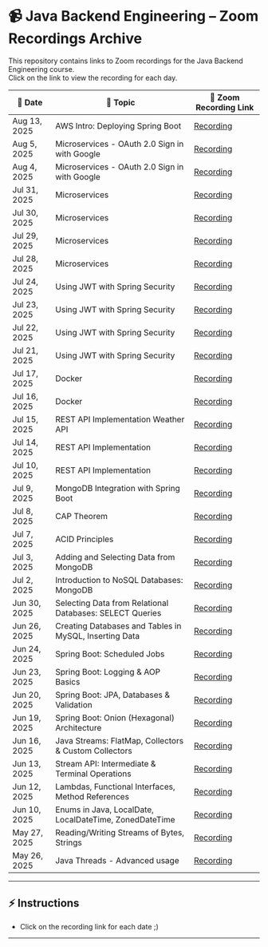 # 📹 Java Backend Engineering – Zoom Recordings Archive

This repository contains links to Zoom recordings for the Java Backend Engineering course.  
Click on the link to view the recording for each day.

| 📅 Date             | 📖 Topic                                                  | 🔗 Zoom Recording Link |
|----------------------|----------------------------------------------------------|-------------------------|
| Aug 13, 2025         | AWS Intro: Deploying Spring Boot                         | [Recording](https://us06web.zoom.us/rec/share/eYgIhn5C9ptO-I-KAZip8PjCKbTbDFvfB3-9X-rzFlynBpUFZ2GZWpj01vpkdiA3.69faGJOO1tFXhnds?startTime=1755073236000)
| Aug 5, 2025          | Microservices - OAuth 2.0 Sign in with Google            | [Recording](https://us06web.zoom.us/rec/share/wSK8-KCPvNlB5zvToS5lXzCZb4ooheFypvNrfNDXi5n7fibmI0LEHfy-011LImQU.LbBzj-YJrhEH53Oa?startTime=1754381257000)
| Aug 4, 2025          | Microservices - OAuth 2.0 Sign in with Google            | [Recording](https://us06web.zoom.us/rec/share/NSgNQ0NPk9SN6AvJM1kWE-YqN1lSLV1vUt5ihVCn0C66XxQqAXa149yWk0p1buJc.7Cze-HLuPZN2QXNh?startTime=1754292704000)
| Jul 31, 2025         | Microservices                                            | [Recording](https://us06web.zoom.us/rec/share/VJzbi6n3JG6FbqhJ7XWaQUHwRWKBX3O4NrYckCaJ6evXziyONHP4fsRQqORelgiT.0E7PY2yWpaH3s-6R?startTime=1753946500000)
| Jul 30, 2025         | Microservices                                            | [Recording](https://us06web.zoom.us/rec/share/cmZHbPybHk2B2FTnu5GEzYvgFJjcd_est2BX15zSL_LnAFo4TQPNFrC5sY8Ri4KC.baSxXRNvKSruhBb4?startTime=1753859650000)
| Jul 29, 2025         | Microservices                                            | [Recording](https://us06web.zoom.us/rec/share/EkPly59gtoV6UfOT8jtsgrivHiBPFswCpcvADv4JpGQV0AXRy0RuYTdDaLukH8_v.i-uGy01D3-R8yNZ0?startTime=1753778140000)
| Jul 28, 2025         | Microservices                                            | [Recording](https://us06web.zoom.us/rec/share/FLyvfVv326MVRuj3_QDl3WDjHEvUfzhci_YUHgYPMxJnwzjWNk29U-5r5A_h4fXM.JGfb9xcNFCsxq5N3?startTime=1753686526000)
| Jul 24, 2025         | Using JWT with Spring Security                           | [Recording](https://us06web.zoom.us/rec/share/6Uzm5pfMe-xzDDe6wVZDFYndCefJv7HaDJZXUcTK_Boz8lIjsaQUn3IzSYW1b6v_.ZbV-7JW1u3-Kgcmy)
| Jul 23, 2025         | Using JWT with Spring Security                           | [Recording](https://us06web.zoom.us/rec/share/1qVVggsgrzJ-TJCmcupWKSLr6hKOMzAIXOpLx7qA_9TC5MWlS9dq0YfmrhZvYTCN.s1VdRfi5YNByL7PW)
| Jul 22, 2025         | Using JWT with Spring Security                           | [Recording](https://us06web.zoom.us/rec/share/YP9maG4pxq60siV8mNBOPTBV8nrBWqZrewjSz0KTAIDQrBYUdQgmLUoNPI7Mdxej.JLCNUxYdtXXrAJYX)
| Jul 21, 2025         | Using JWT with Spring Security                           | [Recording](https://us06web.zoom.us/rec/share/dTs2LEBc_zgawJWrR4KRmrmLDU2fF85SUxIEE3J3fbK6Li8kBxS7uF9MwEjzPp-l.EkFJZU4UCQESrdUH?startTime=1753088598000)
| Jul 17, 2025         | Docker                                  | [Recording](https://us06web.zoom.us/rec/share/STfU4eHUFZ7vXA2pHG2Ep3GWNd9-_abnoAlclT1oBkTWbaSBvDFaZpJpBJay9dgy.MDWeW_kkcyR5gxkf?startTime=1752736263000) |
| Jul 16, 2025         | Docker                                  | [Recording](https://us06web.zoom.us/rec/share/HjQ01d03puJaNH1xKKGjMml9Ace2QZaKsZirSH3rznmKjvTStX3mmXZ7nFLT3ci2.KSXx_bp8s_BxC_Us?startTime=1752651228000) |
| Jul 15, 2025         | REST API Implementation Weather API                      | [Recording](https://us06web.zoom.us/rec/share/yH47xxld78lZQgoSsyk84QRLTgnywZsx_5E0FpEjio9YyiP5hD68GBa5RrhZDUU.jyfVClFjMO2mKEDn?startTime=1752563094000) |
| Jul 14, 2025         | REST API Implementation                                  | [Recording](https://us06web.zoom.us/rec/share/Ra8jMWwi_n4e9H48Nl518qfD3qM4Zvxc-yPoGT5m-iIzcj5R_m2mixGZyrg5ldWa.rFtWflHpPiydjvg0) |
| Jul 10, 2025         | REST API Implementation                                  | [Recording](https://us06web.zoom.us/rec/share/SOjKt0ZvwmcnZuWiN2xeHUpiK6aMq_3-Rb7eWcTyKcW2yEh8kU-SB1RRHl9o9bv7.f9Otit3MLCkC1hjy) |
| Jul 9, 2025          | MongoDB Integration with Spring Boot                     | [Recording](https://us06web.zoom.us/rec/share/jW2Kf2npr2g81TqvewdMpQEwZE9ma1uo2hjgU7idg5GfaYlNnCno3zA0ClH2eGiv.us9noDP_TpH2-CjP) |
| Jul 8, 2025          | CAP Theorem                                              | [Recording](https://us06web.zoom.us/rec/share/VKVIRzW9emo1XNl1hkU0dCbA_hoIbAuViEXRo2jw8cVmyKnJtBWYLhLqLWpizUMX.VrYiQoMQUycKkUl1) |
| Jul 7, 2025          | ACID Principles                                          | [Recording](https://us06web.zoom.us/rec/share/Kx75y5rJSpz4ltDCXS7Lf2HPFrHMTorFCIBwTJqZq3PMqEe6g_wONIglcM64yEQl.kpGMxqSZcZoTlsaE) |
| Jul 3, 2025          | Adding and Selecting Data from MongoDB                   | [Recording](https://us06web.zoom.us/rec/share/id9cJapcaveFxZtS83jPd37mfzQuxaPSLuVvFNLviuT32Gpp5G0gzoTruZUreZ4Z.BY0u0oUS-VLCGRLZ) |
| Jul 2, 2025          | Introduction to NoSQL Databases: MongoDB                 | [Recording](https://us06web.zoom.us/rec/share/EZpyvW25BIsZd8kBZAl_eM-PwUTdvmxyINtlAk0EJu9Y-BTo1rBDeYYmPutwC4wZ.MuevdNvqEFP3zv4c) |
| Jun 30, 2025         | Selecting Data from Relational Databases: SELECT Queries | [Recording](https://us06web.zoom.us/rec/share/fP5MvJriLShG6mrqjSuGfk4i3xv5NKnJPRrbcXRLQey1HZKUu7ezVd6b8S_y6aMB.1m_rh3SuE8lzQ8xf) |
| Jun 26, 2025         | Creating Databases and Tables in MySQL, Inserting Data  | [Recording](https://us06web.zoom.us/rec/share/Gzcad5poPboTnCC_LdOUcoPkQ3nyfDSWBbzxS98vd3j21uvE38IepVAAPyn2uzUj.b3gK90pJhnzcnuTD) |
| Jun 24, 2025         | Spring Boot: Scheduled Jobs                              | [Recording](https://us06web.zoom.us/rec/share/d6IPsMHfAk0izt7iVX1EHeqqGI0B0Gj8N568tiN6ZWvxW13s2l2KPc5FdX0XiR8W.jrWMRcO2DSz0NfgT) |
| Jun 23, 2025         | Spring Boot: Logging & AOP Basics                        | [Recording](https://us06web.zoom.us/rec/share/AtX5fBLvckMKfuo4qfczLKPK0mECac3dS9kf0nqQTNANKvi5zLw3jPzEaZSZW3Ep.EQytEt9X84WZmc-j) |
| Jun 20, 2025         | Spring Boot: JPA, Databases & Validation                 | [Recording](https://us06web.zoom.us/rec/share/K9KjeB_LlRKDa-ioMEyy7gSJB4rb2hCH2TnMhNVYuyAHQYRtUybTKE-M_4xIOEaL.Ni2fd7fSWDGcviDl) |
| Jun 19, 2025         | Spring Boot: Onion (Hexagonal) Architecture              | [Recording](https://us06web.zoom.us/rec/share/uazjV10UvipFUatz0n7eQVAEo4z0a3CuA6Qo9bT40B8ltabuzLs4kl1Xpnu4d1Xw.PjasfLkZ2akIi5JK) |
| Jun 16, 2025         | Java Streams: FlatMap, Collectors & Custom Collectors    | [Recording](https://us06web.zoom.us/rec/share/H-ZCUrOmgodcz-E5n9d2VpzQpZUHdYJlbHcvY5D6ZQzBnA2F_MQotUjy8CZSDKjk.Y1Vr974ioAVQhw_L) |
| Jun 13, 2025         | Stream API: Intermediate & Terminal Operations           | [Recording](https://us06web.zoom.us/rec/share/yR03vT6KalEm-hi0SJ1gp5EHE4C4ihF4NvI996yDpfUEbmHi_T2gEYxvJjKUIJA.uYil8_L6j1XECoDJ) |
| Jun 12, 2025         | Lambdas, Functional Interfaces, Method References        | [Recording](https://us06web.zoom.us/rec/share/4sfgbyO9_tZ6erX9V6F5Vb68QherDQ-XMPEXGuLqxlUvfBzRUZg07RcE9Va-izlR.CCEJKkDwgieh2GKw) |
| Jun 10, 2025         | Enums in Java, LocalDate, LocalDateTime, ZonedDateTime   | [Recording](https://us06web.zoom.us/rec/share/4RbbW3ai_gqd8QFwRSVX3T8a2Nme6myYSnjTdafs_xaRF9oPA1Bik_YsyqxMe6Zs.DtnEMQogNrdLXHY3) |
| May 27, 2025         | Reading/Writing Streams of Bytes, Strings                 | [Recording](https://us06web.zoom.us/rec/share/zSWdL6l6yho_kcy3JM_lIlF5YeZ_XTuxeXQ7PGycX4ij5E7j38jEwQsNZLmzoxEW.8QTKCffIqRWs2GqF) |
| May 26, 2025         | Java Threads - Advanced usage                            | [Recording](https://us06web.zoom.us/rec/share/f82IMkjBTee02Nd0VV-RpFTTtqR5DRASS_aD9vLEkaZmS6araYvMIQ2O1RXtTOVw.G_cdYHl_C9WnEE3H) |

---

## ⚡ Instructions
- Click on the recording link for each date ;)

---


